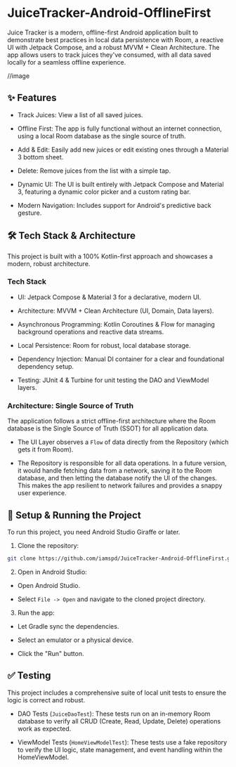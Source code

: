 # JuiceTracker-Android-OfflineFirst
Juice Tracker is a modern, offline-first Android application built to demonstrate best practices in local data persistence with Room, a reactive UI with Jetpack Compose, and a robust MVVM + Clean Architecture. The app allows users to track juices they've consumed, with all data saved locally for a seamless offline experience.

//image
<!--<img src="https://github.com/user-attachments/assets/02529146-0875-40e8-b357-d31ce2bf266c" alt="Home Screen" style="width:25%; height:auto;">-->

## ✨ Features
- Track Juices: View a list of all saved juices.

- Offline First: The app is fully functional without an internet connection, using a local Room database as the single source of truth.

- Add & Edit: Easily add new juices or edit existing ones through a Material 3 bottom sheet.

- Delete: Remove juices from the list with a simple tap.

- Dynamic UI: The UI is built entirely with Jetpack Compose and Material 3, featuring a dynamic color picker and a custom rating bar.

- Modern Navigation: Includes support for Android's predictive back gesture.

## 🛠 Tech Stack & Architecture
This project is built with a 100% Kotlin-first approach and showcases a modern, robust architecture.

### Tech Stack
- UI: Jetpack Compose & Material 3 for a declarative, modern UI.

- Architecture: MVVM + Clean Architecture (UI, Domain, Data layers).

- Asynchronous Programming: Kotlin Coroutines & Flow for managing background operations and reactive data streams.

- Local Persistence: Room for robust, local database storage.

- Dependency Injection: Manual DI container for a clear and foundational dependency setup.

- Testing: JUnit 4 & Turbine for unit testing the DAO and ViewModel layers.

### Architecture: Single Source of Truth
The application follows a strict offline-first architecture where the Room database is the Single Source of Truth (SSOT) for all application data.

- The UI Layer observes a `Flow` of data directly from the Repository (which gets it from Room).

- The Repository is responsible for all data operations. In a future version, it would handle fetching data from a network, saving it to the Room database, and then letting the database notify the UI of the changes. This makes the app resilient to network failures and provides a snappy user experience.

## 🚀 Setup & Running the Project
To run this project, you need Android Studio Giraffe or later.

1. Clone the repository:

```sh 
git clone https://github.com/iamspd/JuiceTracker-Android-OfflineFirst.git
```

2. Open in Android Studio:

- Open Android Studio.

- Select `File -> Open` and navigate to the cloned project directory.

3. Run the app:

- Let Gradle sync the dependencies.

- Select an emulator or a physical device.

- Click the "Run" button.

## ✅ Testing
This project includes a comprehensive suite of local unit tests to ensure the logic is correct and robust.

- DAO Tests (`JuiceDaoTest`): These tests run on an in-memory Room database to verify all CRUD (Create, Read, Update, Delete) operations work as expected.

- ViewModel Tests (`HomeViewModelTest`): These tests use a fake repository to verify the UI logic, state management, and event handling within the HomeViewModel.
